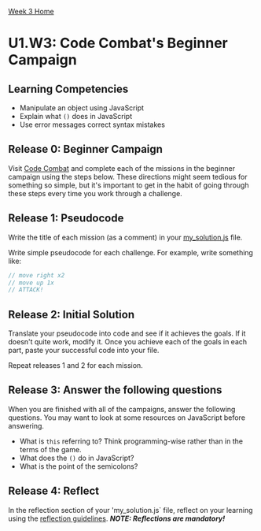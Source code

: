 [Week 3 Home](../)

# U1.W3: Code Combat's Beginner Campaign


## Learning Competencies
- Manipulate an object using JavaScript
- Explain what `()` does in JavaScript
- Use error messages correct syntax mistakes


## Release 0: Beginner Campaign
Visit [Code Combat](http://codecombat.com/play) and complete each of the missions in the beginner campaign using the steps below. These directions might seem tedious for something so simple, but it's important to get in the habit of going through these steps every time you work through a challenge.  

## Release 1: Pseudocode
Write the title of each mission (as a comment) in your [my_solution.js](./my_solution.js) file. 
 
Write simple pseudocode for each challenge. For example, write something like:

```javascript
// move right x2
// move up 1x
// ATTACK!
```  

## Release 2: Initial Solution
Translate your pseudocode into code and see if it achieves the goals. If it doesn't quite work, modify it. Once you achieve each of the goals in each part, paste your successful code into your file. 

Repeat releases 1 and 2 for each mission.

## Release 3: Answer the following questions
When you are finished with all of the campaigns, answer the following questions. You may want to look at some resources on JavaScript before answering.
  - What is `this` referring to? Think programming-wise rather than in the terms of the game. 
  - What does the `()` do in JavaScript?
  - What is the point of the semicolons?

## Release 4: Reflect
In the reflection section of your 'my_solution.js` file, reflect on your learning using the [reflection guidelines](https://github.com/Devbootcamp/phase_0_handbook/blob/master/coding_references/reflection_guidelines.md). ***NOTE: Reflections are mandatory!***





